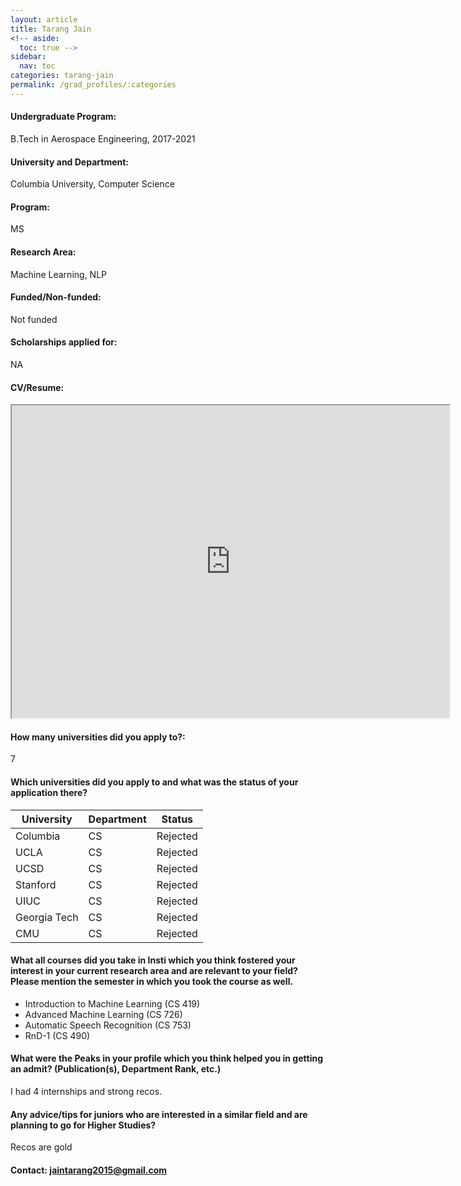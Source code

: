 ```yaml
---
layout: article
title: Tarang Jain
<!-- aside:
  toc: true -->
sidebar:
  nav: toc
categories: tarang-jain
permalink: /grad_profiles/:categories
---
```


<!-- # Hi, this is the page for Tarang Jain.  -->
<!-- Write Program if different from Btech Aero-->
#### Undergraduate Program: 
B.Tech in Aerospace Engineering, 2017-2021

#### University and Department: 
Columbia University, Computer Science

#### Program: 
MS

#### Research Area: 
Machine Learning, NLP

#### Funded/Non-funded:
Not funded

#### Scholarships applied for:
NA

<!-- #### GRE and TOEFL score:  -->

#### CV/Resume:

<iframe src="https://drive.google.com/file/d/1E42DTP5RaxiB8DsNjP8yHP39rLYI7vbu/preview" width="700" height="500" allow="autoplay"></iframe>

#### How many universities did you apply to?: 
7

#### Which universities did you apply to and what was the status of your application there? 

| University | Department | Status | 
| -----------|------------|--------|
| Columbia       | CS       | Rejected   |
| UCLA       | CS       | Rejected   |
| UCSD       | CS       | Rejected   |
| Stanford       | CS       | Rejected   |
| UIUC       | CS       | Rejected   |
| Georgia Tech       | CS       | Rejected   |
| CMU       | CS       | Rejected   |

<!-- #### What was your BTP title and who was your guide? -->

#### What all courses did you take in Insti which you think fostered your interest in your current research area and are relevant to your field? Please mention the semester in which you took the course as well.
* Introduction to Machine Learning (CS 419)
* Advanced Machine Learning (CS 726)
* Automatic Speech Recognition (CS 753)
* RnD-1 (CS 490)

#### What were the Peaks in your profile which you think helped you in getting an admit? (Publication(s), Department Rank, etc.)
I had 4 internships and strong recos. 

<!-- #### Please mention the sources for your Letters of Recommendation (BTP/DDP Guide, Internship guide, Course Instructor, etc.) -->

#### Any advice/tips for juniors who are interested in a similar field and are planning to go for Higher Studies?
Recos are gold

#### Contact: [jaintarang2015@gmail.com](mailto:jaintarang2015@gmail.com)